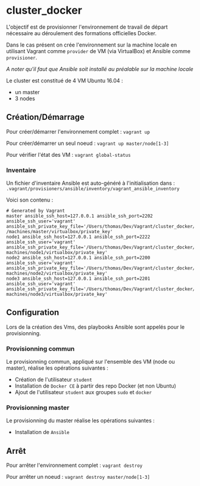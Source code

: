 # cluster_docker

L'objectif est de provisionner l'environnement de travail de départ nécessaire au déroulement des formations officielles Docker.

Dans le cas présent on crée l'environnement sur la machine locale en utilisant Vagrant comme `provider` de VM (via VirtualBox) et Ansible comme `provisioner`.

*A noter qu'il faut que Ansible soit installé au préalable sur la machine locale*

Le cluster est constitué de 4 VM Ubuntu 16.04 :
- un master
- 3 nodes

## Création/Démarrage
Pour créer/démarrer l'environnement complet :
`vagrant up`

Pour créer/démarrer un seul noeud :
`vagrant up master/node[1-3]`

Pour vérifier l'état des VM :
`vagrant global-status`

### Inventaire
Un fichier d'inventaire Ansible est auto-généré à l'initialisation dans :
`.vagrant/provisioners/ansible/inventory/vagrant_ansible_inventory`

Voici son contenu :
```
# Generated by Vagrant
master ansible_ssh_host=127.0.0.1 ansible_ssh_port=2202 ansible_ssh_user='vagrant' ansible_ssh_private_key_file='/Users/thomas/Dev/Vagrant/cluster_docker/.vagrant    /machines/master/virtualbox/private_key'
node1 ansible_ssh_host=127.0.0.1 ansible_ssh_port=2222 ansible_ssh_user='vagrant' ansible_ssh_private_key_file='/Users/thomas/Dev/Vagrant/cluster_docker/.vagrant/    machines/node1/virtualbox/private_key'
node2 ansible_ssh_host=127.0.0.1 ansible_ssh_port=2200 ansible_ssh_user='vagrant' ansible_ssh_private_key_file='/Users/thomas/Dev/Vagrant/cluster_docker/.vagrant/    machines/node2/virtualbox/private_key'
node3 ansible_ssh_host=127.0.0.1 ansible_ssh_port=2201 ansible_ssh_user='vagrant' ansible_ssh_private_key_file='/Users/thomas/Dev/Vagrant/cluster_docker/.vagrant/    machines/node3/virtualbox/private_key'
```

## Configuration
Lors de la création des Vms, des playbooks Ansible sont appelés pour le provisionning.

### Provisionning commun
Le provisionning commun, appliqué sur l'ensemble des VM (node ou master), réalise les opérations suivantes :
* Création de l'utilisateur `student`
* Installation de `Docker CE` à partir des repo Docker (et non Ubuntu)
* Ajout de l'utilisateur `student` aux groupes `sudo` et `docker`

### Provisionning master
Le provisionning du master réalise les opérations suivantes :
* Installation de `Ansible`

## Arrêt
Pour arrêter l'environnement complet :
`vagrant destroy`

Pour arrêter un noeud :
`vagrant destroy master/node[1-3]`
